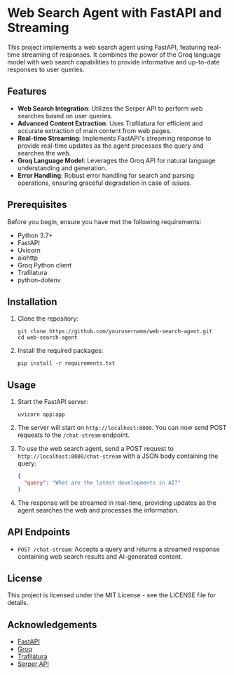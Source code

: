 # Web Search Agent with FastAPI and Streaming

This project implements a web search agent using FastAPI, featuring real-time streaming of responses. It combines the power of the Groq language model with web search capabilities to provide informative and up-to-date responses to user queries.

## Features

- **Web Search Integration**: Utilizes the Serper API to perform web searches based on user queries.
- **Advanced Content Extraction**: Uses Trafilatura for efficient and accurate extraction of main content from web pages.
- **Real-time Streaming**: Implements FastAPI's streaming response to provide real-time updates as the agent processes the query and searches the web.
- **Groq Language Model**: Leverages the Groq API for natural language understanding and generation.
- **Error Handling**: Robust error handling for search and parsing operations, ensuring graceful degradation in case of issues.

## Prerequisites

Before you begin, ensure you have met the following requirements:
- Python 3.7+
- FastAPI
- Uvicorn
- aiohttp
- Groq Python client
- Trafilatura
- python-dotenv

## Installation

1. Clone the repository:
   ```
   git clone https://github.com/yourusername/web-search-agent.git
   cd web-search-agent
   ```

2. Install the required packages:
   ```
   pip install -r requirements.txt
   ```

## Usage

1. Start the FastAPI server:
   ```
   uvicorn app:app
   ```

2. The server will start on `http://localhost:8000`. You can now send POST requests to the `/chat-stream` endpoint.

3. To use the web search agent, send a POST request to `http://localhost:8000/chat-stream` with a JSON body containing the query:
   ```json
   {
     "query": "What are the latest developments in AI?"
   }
   ```

4. The response will be streamed in real-time, providing updates as the agent searches the web and processes the information.

## API Endpoints

- `POST /chat-stream`: Accepts a query and returns a streamed response containing web search results and AI-generated content.

## License

This project is licensed under the MIT License - see the LICENSE file for details.

## Acknowledgements

- [FastAPI](https://fastapi.tiangolo.com/)
- [Groq](https://groq.com/)
- [Trafilatura](https://github.com/adbar/trafilatura)
- [Serper API](https://serper.dev/)